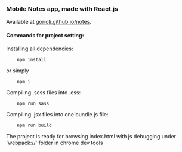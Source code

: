 ### Mobile Notes app, made with React.js
Available at [gorioli.github.io/notes](https://gorioli.github.io/notes).

#### Commands for project setting:
Installing all dependencies:

        npm install 
or simply
    
        npm i
               
Compiling .scss files into .css:

        npm run sass
        
Compiling .jsx files into one bundle.js file:

        npm run build
The project is ready for browsing index.html with js debugging under 'webpack://' folder in chrome dev tools 


